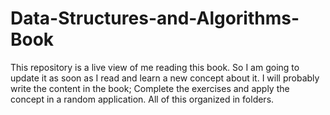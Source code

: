 ﻿# Data-Structures-and-Algorithms-Book
This repository is a live view of me reading this book. So I am going to update it as soon as I read and learn a new concept about it.
I will probably write the content in the book; Complete the exercises and apply the concept in a random application. All of this organized in folders.
